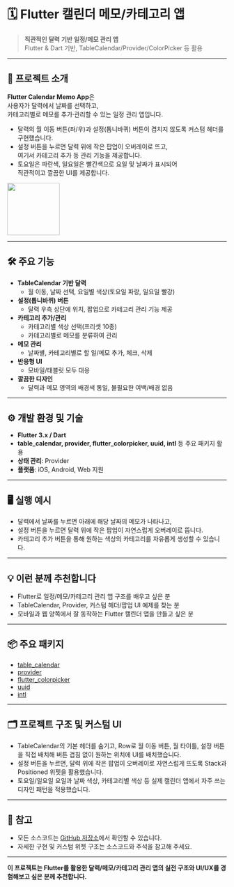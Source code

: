 # 🗓️ Flutter 캘린더 메모/카테고리 앱

> **직관적인 달력 기반 일정/메모 관리 앱**  
> Flutter & Dart 기반, TableCalendar/Provider/ColorPicker 등 활용  

---

## 📌 프로젝트 소개

**Flutter Calendar Memo App**은  
사용자가 달력에서 날짜를 선택하고,  
카테고리별로 메모를 추가·관리할 수 있는 일정 관리 앱입니다.

- 달력의 월 이동 버튼(좌/우)과 설정(톱니바퀴) 버튼이 겹치지 않도록 커스텀 헤더를 구현했습니다.
- 설정 버튼을 누르면 달력 위에 작은 팝업이 오버레이로 뜨고,  
  여기서 카테고리 추가 등 관리 기능을 제공합니다.
- 토요일은 파란색, 일요일은 빨간색으로 요일 및 날짜가 표시되어  
  직관적이고 깔끔한 UI를 제공합니다.

  
<img src="images/flutter.png" width="120"/>


---

## 🛠️ 주요 기능

- **TableCalendar 기반 달력**
  - 월 이동, 날짜 선택, 요일별 색상(토요일 파랑, 일요일 빨강)
- **설정(톱니바퀴) 버튼**
  - 달력 우측 상단에 위치, 팝업으로 카테고리 관리 기능 제공
- **카테고리 추가/관리**
  - 카테고리별 색상 선택(프리셋 10종)
  - 카테고리별로 메모를 분류하여 관리
- **메모 관리**
  - 날짜별, 카테고리별로 할 일/메모 추가, 체크, 삭제
- **반응형 UI**
  - 모바일/태블릿 모두 대응
- **깔끔한 디자인**
  - 달력과 메모 영역의 배경색 통일, 불필요한 여백/배경 없음

---

## ⚙️ 개발 환경 및 기술

- **Flutter 3.x / Dart**
- **table_calendar, provider, flutter_colorpicker, uuid, intl** 등 주요 패키지 활용
- **상태 관리**: Provider
- **플랫폼**: iOS, Android, Web 지원

---

## 🖥️ 실행 예시

- 달력에서 날짜를 누르면 아래에 해당 날짜의 메모가 나타나고,
- 설정 버튼을 누르면 달력 위에 작은 팝업이 자연스럽게 오버레이로 뜹니다.
- 카테고리 추가 버튼을 통해 원하는 색상의 카테고리를 자유롭게 생성할 수 있습니다.

---

## 💡 이런 분께 추천합니다

- Flutter로 일정/메모/카테고리 관리 앱 구조를 배우고 싶은 분
- TableCalendar, Provider, 커스텀 헤더/팝업 UI 예제를 찾는 분
- 모바일과 웹 양쪽에서 잘 동작하는 Flutter 캘린더 앱을 만들고 싶은 분

---

## 📦 주요 패키지

- [table_calendar](https://pub.dev/packages/table_calendar)
- [provider](https://pub.dev/packages/provider)
- [flutter_colorpicker](https://pub.dev/packages/flutter_colorpicker)
- [uuid](https://pub.dev/packages/uuid)
- [intl](https://pub.dev/packages/intl)

---

## 🗂️ 프로젝트 구조 및 커스텀 UI

- TableCalendar의 기본 헤더를 숨기고,
  Row로 월 이동 버튼, 월 타이틀, 설정 버튼을 직접 배치해
  버튼 겹침 없이 원하는 위치에 UI를 배치했습니다.
- 설정 버튼을 누르면, 달력 위에 작은 팝업이 오버레이로 자연스럽게 뜨도록
  Stack과 Positioned 위젯을 활용했습니다.
- 토요일/일요일 요일과 날짜 색상, 카테고리별 색상 등
  실제 캘린더 앱에서 자주 쓰는 디자인 패턴을 적용했습니다.

---

## 📝 참고

- 모든 소스코드는 [GitHub 저장소](https://github.com/your-github-id/your-calendar-memo-repo)에서 확인할 수 있습니다.
- 자세한 구현 및 커스텀 위젯 구조는 소스코드와 주석을 참고해 주세요.

---

**이 프로젝트는 Flutter를 활용한 달력/메모/카테고리 관리 앱의 실전 구조와 UI/UX를 경험해보고 싶은 분께 추천합니다.**
